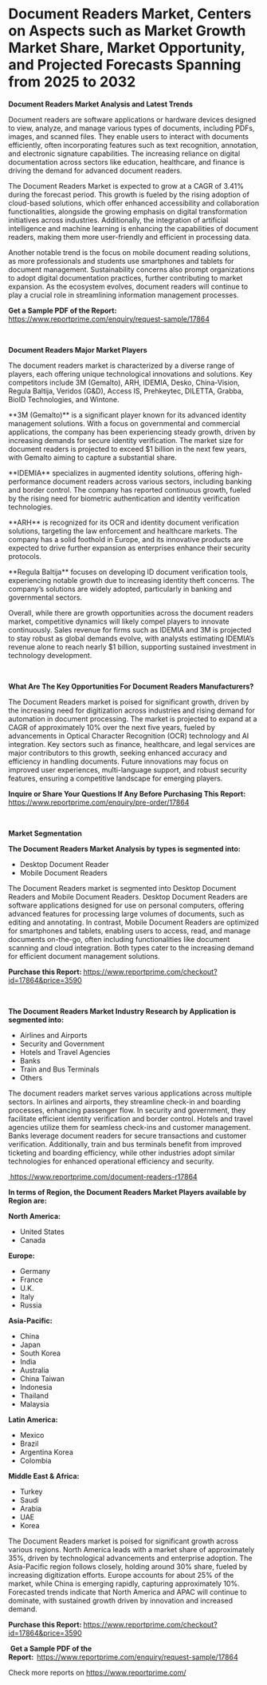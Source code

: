 <p><h1>Document Readers Market, Centers on Aspects such as Market Growth Market Share, Market Opportunity, and Projected Forecasts Spanning from 2025 to 2032</h1></p><p><strong>Document Readers Market Analysis and Latest Trends</strong></p>
<p><p>Document readers are software applications or hardware devices designed to view, analyze, and manage various types of documents, including PDFs, images, and scanned files. They enable users to interact with documents efficiently, often incorporating features such as text recognition, annotation, and electronic signature capabilities. The increasing reliance on digital documentation across sectors like education, healthcare, and finance is driving the demand for advanced document readers.</p><p>The Document Readers Market is expected to grow at a CAGR of 3.41% during the forecast period. This growth is fueled by the rising adoption of cloud-based solutions, which offer enhanced accessibility and collaboration functionalities, alongside the growing emphasis on digital transformation initiatives across industries. Additionally, the integration of artificial intelligence and machine learning is enhancing the capabilities of document readers, making them more user-friendly and efficient in processing data. </p><p>Another notable trend is the focus on mobile document reading solutions, as more professionals and students use smartphones and tablets for document management. Sustainability concerns also prompt organizations to adopt digital documentation practices, further contributing to market expansion. As the ecosystem evolves, document readers will continue to play a crucial role in streamlining information management processes.</p></p>
<p><strong>Get a Sample PDF of the Report:&nbsp;</strong> <a href="https://www.reportprime.com/enquiry/request-sample/17864?utm_campaign=3092&utm_medium=2&utm_source=Github&utm_content=ia&utm_term=18032025&utm_id=document-readers">https://www.reportprime.com/enquiry/request-sample/17864</a></p>
<p>&nbsp;</p>
<p><strong>Document Readers Major Market Players</strong></p>
<p><p>The document readers market is characterized by a diverse range of players, each offering unique technological innovations and solutions. Key competitors include 3M (Gemalto), ARH, IDEMIA, Desko, China-Vision, Regula Baltija, Veridos (G&D), Access IS, Prehkeytec, DILETTA, Grabba, BioID Technologies, and Wintone.</p><p>**3M (Gemalto)** is a significant player known for its advanced identity management solutions. With a focus on governmental and commercial applications, the company has been experiencing steady growth, driven by increasing demands for secure identity verification. The market size for document readers is projected to exceed $1 billion in the next few years, with Gemalto aiming to capture a substantial share.</p><p>**IDEMIA** specializes in augmented identity solutions, offering high-performance document readers across various sectors, including banking and border control. The company has reported continuous growth, fueled by the rising need for biometric authentication and identity verification technologies.</p><p>**ARH** is recognized for its OCR and identity document verification solutions, targeting the law enforcement and healthcare markets. The company has a solid foothold in Europe, and its innovative products are expected to drive further expansion as enterprises enhance their security protocols.</p><p>**Regula Baltija** focuses on developing ID document verification tools, experiencing notable growth due to increasing identity theft concerns. The company’s solutions are widely adopted, particularly in banking and governmental sectors.</p><p>Overall, while there are growth opportunities across the document readers market, competitive dynamics will likely compel players to innovate continuously. Sales revenue for firms such as IDEMIA and 3M is projected to stay robust as global demands evolve, with analysts estimating IDEMIA’s revenue alone to reach nearly $1 billion, supporting sustained investment in technology development.</p></p>
<p>&nbsp;</p>
<p><strong>What Are The Key Opportunities For Document Readers Manufacturers?</strong></p>
<p><p>The Document Readers market is poised for significant growth, driven by the increasing need for digitization across industries and rising demand for automation in document processing. The market is projected to expand at a CAGR of approximately 10% over the next five years, fueled by advancements in Optical Character Recognition (OCR) technology and AI integration. Key sectors such as finance, healthcare, and legal services are major contributors to this growth, seeking enhanced accuracy and efficiency in handling documents. Future innovations may focus on improved user experiences, multi-language support, and robust security features, ensuring a competitive landscape for emerging players.</p></p>
<p><strong>Inquire or Share Your Questions If Any Before Purchasing This Report:</strong> <a href="https://www.reportprime.com/enquiry/pre-order/17864?utm_campaign=3092&utm_medium=2&utm_source=Github&utm_content=ia&utm_term=18032025&utm_id=document-readers">https://www.reportprime.com/enquiry/pre-order/17864</a></p>
<p>&nbsp;</p>
<p><strong>Market Segmentation</strong></p>
<p><strong>The Document Readers Market Analysis by types is segmented into:</strong></p>
<p><ul><li>Desktop Document Reader</li><li>Mobile Document Readers</li></ul></p>
<p><p>The Document Readers market is segmented into Desktop Document Readers and Mobile Document Readers. Desktop Document Readers are software applications designed for use on personal computers, offering advanced features for processing large volumes of documents, such as editing and annotating. In contrast, Mobile Document Readers are optimized for smartphones and tablets, enabling users to access, read, and manage documents on-the-go, often including functionalities like document scanning and cloud integration. Both types cater to the increasing demand for efficient document management solutions.</p></p>
<p><strong>Purchase this Report:&nbsp;</strong><a href="https://www.reportprime.com/checkout?id=17864&price=3590&utm_campaign=3092&utm_medium=2&utm_source=Github&utm_content=ia&utm_term=18032025&utm_id=document-readers">https://www.reportprime.com/checkout?id=17864&price=3590</a></p>
<p>&nbsp;</p>
<p><strong>The Document Readers Market Industry Research by Application is segmented into:</strong></p>
<p><ul><li>Airlines and Airports</li><li>Security and Government</li><li>Hotels and Travel Agencies</li><li>Banks</li><li>Train and Bus Terminals</li><li>Others</li></ul></p>
<p><p>The document readers market serves various applications across multiple sectors. In airlines and airports, they streamline check-in and boarding processes, enhancing passenger flow. In security and government, they facilitate efficient identity verification and border control. Hotels and travel agencies utilize them for seamless check-ins and customer management. Banks leverage document readers for secure transactions and customer verification. Additionally, train and bus terminals benefit from improved ticketing and boarding efficiency, while other industries adopt similar technologies for enhanced operational efficiency and security.</p></p>
<p><a href="https://www.reportprime.com/document-readers-r17864?utm_campaign=3092&utm_medium=2&utm_source=Github&utm_content=ia&utm_term=18032025&utm_id=document-readers">&nbsp;https://www.reportprime.com/document-readers-r17864</a></p>
<p><strong>In terms of Region, the Document Readers Market Players available by Region are:</strong></p>
<p>
    <p> <strong> North America: </strong>
        <ul>
            <li>United States</li>
            <li>Canada</li>
        </ul>
        </p> 
    <p> <strong> Europe: </strong>
        <ul>
            <li>Germany</li>
            <li>France</li>
            <li>U.K.</li>
            <li>Italy</li>
            <li>Russia</li>
        </ul>
        </p> 
    <p> <strong> Asia-Pacific: </strong>
        <ul>
            <li>China</li>
            <li>Japan</li>
            <li>South Korea</li>
            <li>India</li>
            <li>Australia</li>
            <li>China Taiwan</li>
            <li>Indonesia</li>
            <li>Thailand</li>
            <li>Malaysia</li>
        </ul>
        </p> 
    <p> <strong> Latin America: </strong>
        <ul>
            <li>Mexico</li>
            <li>Brazil</li>
            <li>Argentina Korea</li>
            <li>Colombia</li>
        </ul>
        </p> 
    <p> <strong> Middle East & Africa: </strong>
        <ul>
            <li>Turkey</li>
            <li>Saudi</li>
            <li>Arabia</li>
            <li>UAE</li>
            <li>Korea</li>
        </ul>
    </p>
    </p>
<p><p>The Document Readers market is poised for significant growth across various regions. North America leads with a market share of approximately 35%, driven by technological advancements and enterprise adoption. The Asia-Pacific region follows closely, holding around 30% share, fueled by increasing digitization efforts. Europe accounts for about 25% of the market, while China is emerging rapidly, capturing approximately 10%. Forecasted trends indicate that North America and APAC will continue to dominate, with sustained growth driven by innovation and increased demand.</p></p>
<p><strong>Purchase this Report: </strong><a href="https://www.reportprime.com/checkout?id=17864&price=3590&utm_campaign=3092&utm_medium=2&utm_source=Github&utm_content=ia&utm_term=18032025&utm_id=document-readers">https://www.reportprime.com/checkout?id=17864&price=3590</a></p>
<p>&nbsp;<strong>Get a Sample PDF of the Report:&nbsp;&nbsp;</strong><a href="https://www.reportprime.com/enquiry/request-sample/17864?utm_campaign=3092&utm_medium=2&utm_source=Github&utm_content=ia&utm_term=18032025&utm_id=document-readers">https://www.reportprime.com/enquiry/request-sample/17864</a></p>
<p><strong></strong></p>
<p>Check more reports on <a href="https://www.reportprime.com/?utm_campaign=3092&utm_medium=2&utm_source=Github&utm_content=ia&utm_term=18032025&utm_id=document-readers">https://www.reportprime.com/</a></p>